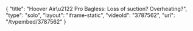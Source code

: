 {
    "title": "Hoover Air\u2122 Pro Bagless: Loss of suction? Overheating?",
    "type": "solo",
    "layout": "iframe-static",
    "videoId": "3787562",
    "url": "\/tvpembed\/3787562"
}